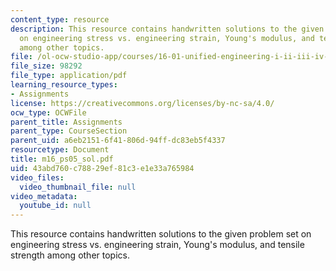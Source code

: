 ```yaml
---
content_type: resource
description: This resource contains handwritten solutions to the given problem set
  on engineering stress vs. engineering strain, Young's modulus, and tensile strength
  among other topics.
file: /ol-ocw-studio-app/courses/16-01-unified-engineering-i-ii-iii-iv-fall-2005-spring-2006/43abd760c78829ef81c3e1e33a765984_m16_ps05_sol.pdf
file_size: 98292
file_type: application/pdf
learning_resource_types:
- Assignments
license: https://creativecommons.org/licenses/by-nc-sa/4.0/
ocw_type: OCWFile
parent_title: Assignments
parent_type: CourseSection
parent_uid: a6eb2151-6f41-806d-94ff-dc83eb5f4337
resourcetype: Document
title: m16_ps05_sol.pdf
uid: 43abd760-c788-29ef-81c3-e1e33a765984
video_files:
  video_thumbnail_file: null
video_metadata:
  youtube_id: null
---
```

This resource contains handwritten solutions to the given problem set on engineering stress vs. engineering strain, Young's modulus, and tensile strength among other topics.
